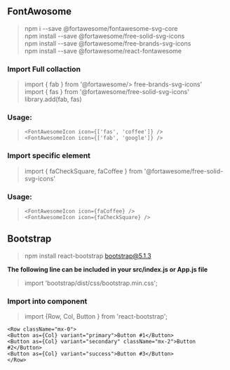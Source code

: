 ## FontAwosome 

> npm i --save @fortawesome/fontawesome-svg-core\
> npm install --save @fortawesome/free-solid-svg-icons\
> npm install --save @fortawesome/free-brands-svg-icons\
> npm install --save @fortawesome/react-fontawesome

### Import Full collaction 
> import { fab } from '@fortawesome/> free-brands-svg-icons'\
> import { fas } from '@fortawesome/free-solid-svg-icons'\
> library.add(fab, fas)

### Usage:
> `<FontAwesomeIcon icon={['fas', 'coffee']} />`\
> `<FontAwesomeIcon icon={['fab', 'google']} />`

### Import specific element 
> import { faCheckSquare, faCoffee } from '@fortawesome/free-solid-svg-icons'

### Usage:
> `<FontAwesomeIcon icon={faCoffee} />`\
> `<FontAwesomeIcon icon={faCheckSquare} />`


## Bootstrap 

>npm install react-bootstrap bootstrap@5.1.3

**The following line can be included in your src/index.js or App.js file**
> import 'bootstrap/dist/css/bootstrap.min.css';

### Import into component
> import {Row, Col, Button } from 'react-bootstrap';

`<Row className="mx-0">`\
  `<Button as={Col} variant="primary">Button #1</Button>`\
  `<Button as={Col} variant="secondary" className="mx-2">Button #2</Button>`\
  `<Button as={Col} variant="success">Button #3</Button>`\
`</Row>`

